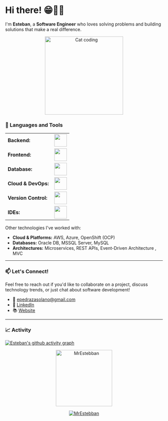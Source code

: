 # Hi there! 😁👋🏼 

I'm **Esteban**, a **Software Engineer** who loves solving problems and building solutions that make a real difference.

<div align="center">
    <img src="https://i.giphy.com/media/v1.Y2lkPTc5MGI3NjExOWM3OWdyMDNzY2k2MWdwdTFla3NicWZnanY1Y3FkNTlhazlxaGYzcSZlcD12MV9pbnRlcm5hbF9naWZfYnlfaWQmY3Q9Zw/scZPhLqaVOM1qG4lT9/giphy.gif" alt="Cat coding" width="250"/>
</div>

### 🧰 Languages and Tools
<div align="center">
  <table>
      <tr>
          <td style="font-weight: bold; padding-right: 10px; vertical-align: center; border: none;">Backend:</td>
          <td><img height="40" src="https://skillicons.dev/icons?i=java,spring,nodejs,cpp,python,cs"/></td>
      </tr>
      <tr>
          <td style="font-weight: bold; padding-right: 10px; vertical-align: center;">Frontend:</td>
          <td><img height="40" src="https://skillicons.dev/icons?i=angular,react,js,ts"/></td>
      </tr>
      <tr>
          <td style="font-weight: bold; padding-right: 10px; vertical-align: center; border: none;">Database:</td>
          <td><img height="40" src="https://skillicons.dev/icons?i=mysql"/></td>
      </tr>
      <tr>
          <td style="font-weight: bold; padding-right: 10px; vertical-align: center; border: none;">Cloud & DevOps:</td>
          <td><img height="40" src="https://skillicons.dev/icons?i=aws,azure,docker,kubernetes"/></td>
      </tr>
      <tr>
          <td style="font-weight: bold; padding-right: 10px; vertical-align: center; border: none;">Version Control:</td>
          <td><img height="40" src="https://skillicons.dev/icons?i=git,github"/></td>
      </tr>
      <tr>
          <td style="font-weight: bold; padding-right: 10px; vertical-align: center; border: none;">IDEs:</td>
          <td><img height="40" src="https://skillicons.dev/icons?i=vscode,eclipse,idea,androidstudio"/></td>
      </tr>
  </table>
</div>

Other technologies I've worked with:
- **Cloud & Platforms:** AWS, Azure, OpenShift (OCP)  
- **Databases:** Oracle DB, MSSQL Server, MySQL  
- **Architectures:** Microservices, REST APIs, Event-Driven Architecture , MVC

------

### 📫 Let's Connect!

Feel free to reach out if you'd like to collaborate on a project, discuss technology trends, or just chat about software development!

- 📧 [epedrazasolano@gmail.com](mailto:epedrazasolano@gmail.com)
- 💼 [LinkedIn](https://www.linkedin.com/in/estebanpedraza/)
- 📚 [Website](https://mrestebban.github.io/personal-page/)

------

### 📈 Activity

[![Esteban's github activity graph](https://github-readme-activity-graph.vercel.app/graph?username=MrEstebban&bg_color=100f0f&color=4c5e9e&line=4c569e&point=403e41&area=true&hide_border=true)](https://github.com/ashutosh00710/github-readme-activity-graph)

<div align="center">
  <a href="https://github.com/MrEstebban">
    <img height="180em" src="https://github-readme-stats.vercel.app/api/top-langs?username=MrEstebban&show_icons=true&locale=en&layout=compact&theme=tokyonight" alt="MrEstebban"/>
  </a>
</div>
<p align="center">
  <a href="https://github.com/MrEstebban">
    <img src="https://github-readme-streak-stats.herokuapp.com/?user=MrEstebban&&theme=tokyonight" alt="MrEstebban" />
  </a>
</p>
